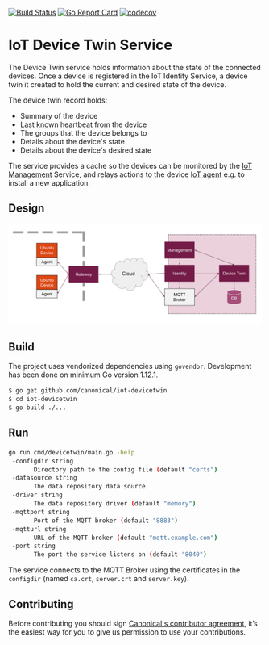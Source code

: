 [![Build Status][travis-image]][travis-url]
[![Go Report Card][goreportcard-image]][goreportcard-url]
[![codecov][codecov-image]][codecov-url]
# IoT Device Twin Service

The Device Twin service holds information about the state of the connected devices. Once a 
device is registered in the IoT Identity Service, a device twin it created to hold
the current and desired state of the device.

The device twin record holds:
 - Summary of the device
 - Last known heartbeat from the device
 - The groups that the device belongs to
 - Details about the device's state
 - Details about the device's desired state
 
 The service provides a cache so the devices can be monitored by the [IoT Management](https://github.com/canonical/iot-management) 
 Service, and relays actions to the device [IoT agent](https://github.com/canonical/iot-agent) e.g. to install a new application.
 
 ## Design
 ![IoT Management Solution Overview](./docs/IoTManagement.svg)
 
 ## Build
 The project uses vendorized dependencies using `govendor`. Development has been done on minimum Go version 1.12.1.
 ```bash
 $ go get github.com/canonical/iot-devicetwin
 $ cd iot-devicetwin
 $ go build ./...
 ```
 
 ## Run
 ```bash
 go run cmd/devicetwin/main.go -help
  -configdir string
        Directory path to the config file (default "certs")
  -datasource string
        The data repository data source
  -driver string
        The data repository driver (default "memory")
  -mqttport string
        Port of the MQTT broker (default "8883")
  -mqtturl string
        URL of the MQTT broker (default "mqtt.example.com")
  -port string
        The port the service listens on (default "8040")
 ```
 
 The service connects to the MQTT Broker using the certificates in the `configdir` (named `ca.crt`, `server.crt` and `server.key`).
 
 ## Contributing
 Before contributing you should sign [Canonical's contributor agreement](https://www.ubuntu.com/legal/contributors), it’s the easiest way for you to give us permission to use your contributions.

[travis-image]: https://travis-ci.org/canonical/iot-devicetwin.svg?branch=master
[travis-url]: https://travis-ci.org/canonical/iot-devicetwin
[goreportcard-image]: https://goreportcard.com/badge/github.com/canonical/iot-devicetwin
[goreportcard-url]: https://goreportcard.com/report/github.com/canonical/iot-devicetwin
[codecov-url]: https://codecov.io/gh/canonical/iot-devicetwin
[codecov-image]: https://codecov.io/gh/canonical/iot-devicetwin/branch/master/graph/badge.svg
